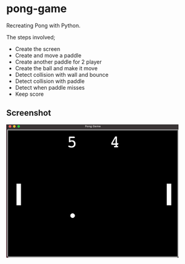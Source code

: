 # pong-game

Recreating Pong with Python.

The steps involved;

- Create the screen
- Create and move a paddle
- Create another paddle for 2 player
- Create the ball and make it move
- Detect collision with wall and bounce
- Detect collision with paddle
- Detect when paddle misses
- Keep score

## Screenshot

<img alt="Pong Game Screenshot" width="90%" src="pong_game_screenshot.png" />
